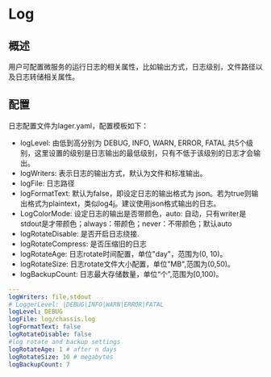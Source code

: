 # Log
## 概述

用户可配置微服务的运行日志的相关属性，比如输出方式，日志级别，文件路径以及日志转储相关属性。

## 配置

日志配置文件为lager.yaml，配置模板如下：

- logLevel: 由低到高分别为 DEBUG, INFO, WARN, ERROR, FATAL 共5个级别，这里设置的级别是日志输出的最低级别，只有不低于该级别的日志才会输出。
- logWriters: 表示日志的输出方式，默认为文件和标准输出。
- logFile: 日志路径
- logFormatText: 默认为false，即设定日志的输出格式为 json。若为true则输出格式为plaintext，类似log4j。建议使用json格式输出的日志。
- LogColorMode: 设定日志的输出是否带颜色，auto: 自动，只有writer是stdout是才带颜色；always：带颜色；never：不带颜色；默认auto
- logRotateDisable: 是否开启日志绕接.
- logRotateCompress: 是否压缩旧的日志
- logRotateAge: 日志rotate时间配置，单位"day"，范围为(0, 10)。
- logRotateSize: 日志rotate文件大小配置，单位"MB",范围为(0,50)。
- logBackupCount: 日志最大存储数量，单位“个”,范围为[0,100)。

```yaml
---
logWriters: file,stdout
# LoggerLevel: |DEBUG|INFO|WARN|ERROR|FATAL
logLevel: DEBUG
logFile: log/chassis.log
logFormatText: false
logRotateDisable: false
#log rotate and backup settings
logRotateAge: 1 # after n days
logRotateSize: 10 # megabytes
logBackupCount: 7
```
